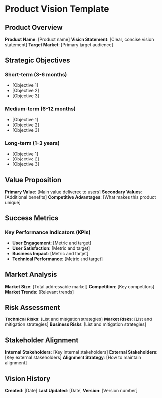 # Product Vision Template

## Product Overview
**Product Name**: [Product name]
**Vision Statement**: [Clear, concise vision statement]
**Target Market**: [Primary target audience]

## Strategic Objectives
### Short-term (3-6 months)
- [Objective 1]
- [Objective 2]
- [Objective 3]

### Medium-term (6-12 months)
- [Objective 1]
- [Objective 2]
- [Objective 3]

### Long-term (1-3 years)
- [Objective 1]
- [Objective 2]
- [Objective 3]

## Value Proposition
**Primary Value**: [Main value delivered to users]
**Secondary Values**: [Additional benefits]
**Competitive Advantages**: [What makes this product unique]

## Success Metrics
### Key Performance Indicators (KPIs)
- **User Engagement**: [Metric and target]
- **User Satisfaction**: [Metric and target]
- **Business Impact**: [Metric and target]
- **Technical Performance**: [Metric and target]

## Market Analysis
**Market Size**: [Total addressable market]
**Competition**: [Key competitors]
**Market Trends**: [Relevant trends]

## Risk Assessment
**Technical Risks**: [List and mitigation strategies]
**Market Risks**: [List and mitigation strategies]
**Business Risks**: [List and mitigation strategies]

## Stakeholder Alignment
**Internal Stakeholders**: [Key internal stakeholders]
**External Stakeholders**: [Key external stakeholders]
**Alignment Strategy**: [How to maintain alignment]

## Vision History
**Created**: [Date]
**Last Updated**: [Date]
**Version**: [Version number] 